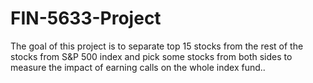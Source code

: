 # FIN-5633-Project
 The goal of this project is to separate top 15 stocks from the rest of the stocks from S&amp;P 500 index and pick some stocks from both sides to measure the impact of earning calls on the whole index fund.. 
